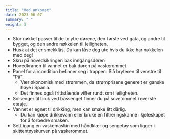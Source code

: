 ```yaml
---
title: "Ved ankomst"
date: 2023-06-07
summary: " "
weight: 3
---
```


* Stor nøkkel passer til de to ytre dørene, den første ved gata, og andre til bygget, og den andre nøkkelen til leiligheten.
* Husk at det er smekklås. Du kan låse deg ute hvis du ikke har nøkkelen med deg!
* Skru på hovedsikringen bak inngangsdøren
* Hovedkranen til vannet er bak døren på vaskerommet.
* Panel for aircondition befinner seg i trappen. Slå bryteren til venstre til "På".
    * Vær økonomisk med strømmen, da strømprisene generelt er ganske høye i Spania.
    * Det finnes også frittstående vifter rundt om i leiligheten.
* Solsenger til bruk ved bassenget finner du på sovetommet i øverste etasje.
* Vannet er egnet til drikking, men kan smake litt dårlig.
    * Du kan kjøpe drikkevann eller bruke en filtreringskanne i kjøleskapet for å forbedre smaken.
* Sett igang en vaskemaskin med håndklær og sengetøy som ligger i skittentøyskurven på vaskerommet.
